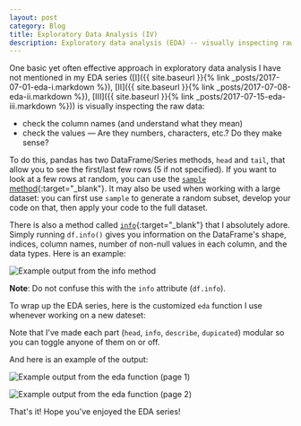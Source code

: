 ```yaml
---
layout: post
category: Blog
title: Exploratory Data Analysis (IV)
description: Exploratory data analysis (EDA) -- visually inspecting raw data
---
```

One basic yet often effective approach in exploratory data analysis I have not mentioned in my EDA series ([I]({{ site.baseurl }}{% link _posts/2017-07-01-eda-i.markdown %}), [II]({{ site.baseurl }}{% link _posts/2017-07-08-eda-ii.markdown %}), [III]({{ site.baseurl }}{% link _posts/2017-07-15-eda-iii.markdown %})) is visually inspecting the raw data:
- check the column names (and understand what they mean)
- check the values &mdash; Are they numbers, characters, etc.? Do they make sense?

To do this, pandas has two DataFrame/Series methods, `head` and `tail`, that allow you to see the first/last few rows (5 if not specified).
If you want to look at a few rows at random, you can use the [`sample` method](http://pandas.pydata.org/pandas-docs/stable/generated/pandas.DataFrame.sample.html#pandas-dataframe-sample){:target="_blank"}.
It may also be used when working with a large dataset: you can first use `sample` to generate a random subset, develop your code on that, then apply your code to the full dataset.

There is also a method called [`info`](http://pandas.pydata.org/pandas-docs/stable/generated/pandas.DataFrame.info.html#pandas-dataframe-info){:target="_blank"} that I absolutely adore.
Simply running `df.info()` gives you information on the DataFrame's shape, indices, column names, number of non-null values in each column, and the data types.
Here is an example:

![Example output from the info method](info_output.png)

__Note__: Do not confuse this with the `info` attribute (`df.info`).

To wrap up the EDA series, here is the customized `eda` function I use whenever working on a new dateset:

<script src="https://gist.github.com/Ailuropoda1864/5a067b50406534eb25ff268d4232efc8.js"></script>

Note that I've made each part (`head`, `info`, `describe`, `dupicated`) modular so you can toggle anyone of them on or off.

And here is an example of the output:

![Example output from the eda function (page 1)](eda_output_1.png)

![Example output from the eda function (page 2)](eda_output_2.png)

That's it! Hope you've enjoyed the EDA series!
